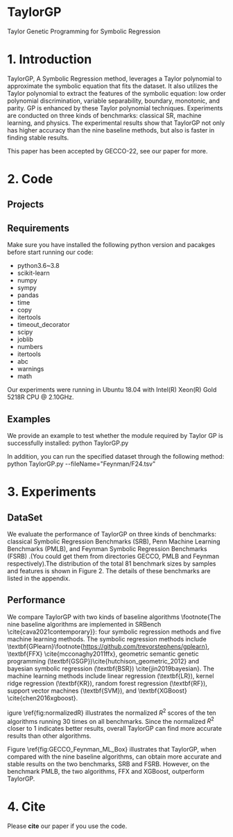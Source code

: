 # TaylorGP
Taylor Genetic Programming for Symbolic Regression
# 1. Introduction
TaylorGP, A Symbolic Regression method, leverages a Taylor polynomial to approximate the symbolic equation that fits the dataset. It also utilizes the Taylor polynomial to extract the features of the symbolic equation: low order polynomial discrimination, variable separability, boundary, monotonic, and parity. GP is enhanced
by these Taylor polynomial techniques. Experiments are conducted on three kinds of benchmarks: classical SR, machine learning, and physics. The experimental results show that TaylorGP not only has
higher accuracy than the nine baseline methods, but also is faster in finding stable results.

This paper has been accepted by GECCO-22, see our paper for more.
# 2. Code
## Projects
<!-- Note that for the simplicity of experimental analysis, we divide the SRNet into 2 projects, namely 
**srnet-clas** and **srnet-reg**, for classification task and regression task respectively. It is easy
to combine both projects into one single project since the code of SRNet (package at `srnet-clas/CGPNet` 
or `srnet-reg/CGPNet`) is easy to implement for both classification task and regression task. -->

## Requirements
Make sure you have installed the following python version and pacakges before start running our code:
- python3.6~3.8
- scikit-learn 
- numpy 
- sympy 
- pandas 
- time 
- copy 
- itertools 
- timeout_decorator 
- scipy 
- joblib 
- numbers 
- itertools 
- abc 
- warnings 
- math

Our experiments were running in Ubuntu 18.04 with Intel(R) Xeon(R) Gold 5218R CPU @ 2.10GHz. 

## Examples

We provide an example to test whether the module required by Taylor GP is successfully installed: 
python TaylorGP.py

In addition, you can run the specified dataset through the following method: 
python TaylorGP.py --fileName="Feynman/F24.tsv"

# 3. Experiments

## DataSet

We evaluate the performance of TaylorGP on three kinds of benchmarks: classical Symbolic Regression Benchmarks (SRB), Penn
Machine Learning Benchmarks (PMLB), and Feynman Symbolic Regression Benchmarks (FSRB) .(You could get them from directories
GECCO, PMLB and Feynman respectively).The distribution of the total 81 benchmark sizes by samples and features is shown in Figure 2. 
The details of these benchmarks are listed in the appendix.

## Performance

We compare TaylorGP with two kinds of baseline algorithms \footnote{The nine baseline algorithms are implemented in SRBench \cite{cava2021contemporary}}: four symbolic regression methods and five machine learning methods. The symbolic regression methods include \textbf{GPlearn}\footnote{https://github.com/trevorstephens/gplearn}, \textbf{FFX} \cite{mcconaghy2011ffx}, geometric semantic genetic programming (\textbf{GSGP})\cite{hutchison_geometric_2012} and bayesian symbolic regression (\textbf{BSR}) \cite{jin2019bayesian}. The machine learning methods include linear regression (\textbf{LR}), kernel ridge regression (\textbf{KR}), random forest regression (\textbf{RF}), support vector machines (\textbf{SVM}), and \textbf{XGBoost} \cite{chen2016xgboost}. 

igure \ref{fig:normalizedR} illustrates the normalized $R^2$ scores of the ten algorithms running 30 times on all benchmarks. Since the normalized $R^2$ closer to 1 indicates better results, overall TaylorGP can find more accurate results than other algorithms.

Figure \ref{fig:GECCO_Feynman_ML_Box} illustrates that TaylorGP, when compared with the nine baseline algorithms, can obtain more accurate and stable results on the two benchmarks, SRB and FSRB. However, on the benchmark PMLB, the two algorithms, FFX and XGBoost, outperform TaylorGP. 

# 4. Cite
Please **cite** our paper if you use the code.
